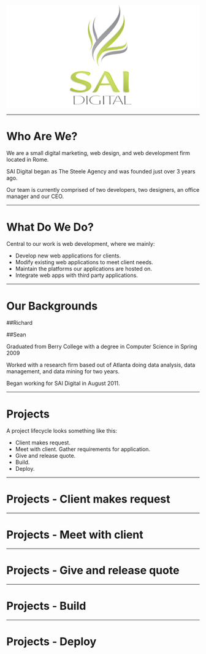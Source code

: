 

![SAI Digital](images/logo-large.png)


---

Who Are We?
===========

We are a small digital marketing, web design, and web development firm located in Rome.

SAI Digital began as The Steele Agency and was founded just over 3 years ago.

Our team is currently comprised of two developers, two designers, an office manager and our CEO.

---

What Do We Do?
==============

Central to our work is web development, where we mainly:

-  Develop new web applications for clients.
-  Modify existing web applications to meet client needs.
-  Maintain the platforms our applications are hosted on.
-  Integrate web apps with third party applications.

---

Our Backgrounds
===============

##Richard

##Sean

Graduated from Berry College with a degree in Computer Science in Spring 2009

Worked with a research firm based out of Atlanta doing data analysis, data management, and data mining for two years.

Began working for SAI Digital in August 2011.



---

Projects
========

A project lifecycle looks something like this:

-  Client makes request.
-  Meet with client. Gather requirements for application.
-  Give and release quote.
-  Build.
-  Deploy.


---

Projects - Client makes request
===============================

---

Projects - Meet with client
===========================

---

Projects - Give and release quote
=================================

---

Projects - Build
================

---

Projects - Deploy
=================

